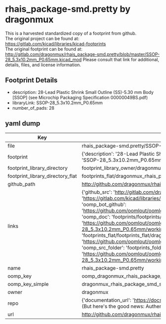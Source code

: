 # rhais_package-smd.pretty by dragonmux  
This is a harvested standardized copy of a footprint from github.  
The original project can be found at:  
https://gitlab.com/kicad/libraries/kicad-footprints  
The original footprint can be found at:
http://gitlab.com/dragonmux/rhais_package-smd.pretty/blob/master/SSOP-28_5.3x10.2mm_P0.65mm.kicad_mod
Please consult that link for additional, details, files, and license information.  
## Footprint Details
* description: 28-Lead Plastic Shrink Small Outline (SS)-5.30 mm Body [SSOP] (see Microchip Packaging Specification 00000049BS.pdf)  
* libraryLink: SSOP-28_5.3x10.2mm_P0.65mm  
* number_of_pads: 28  
## yaml dump  
| Key | Value |  
| --- | --- |  
| file | rhais_package-smd.pretty/SSOP-28_5.3x10.2mm_P0.65mm.kicad_mod |  
| footprint | {'description': '28-Lead Plastic Shrink Small Outline (SS)-5.30 mm Body [SSOP] (see Microchip Packaging Specification 00000049BS.pdf)', 'libraryLink': 'SSOP-28_5.3x10.2mm_P0.65mm', 'number_of_pads': 28} |  
| footprint_library_directory | footprint_library_owner/dragonmux_rhais_package-smd.pretty |  
| footprint_library_directory_flat | footprints_flat/dragonmux_rhais_package_smd_ssop_28_5_3x10_2mm_p0_65mm/working |  
| github_path | http://github.com/dragonmux/rhais_package-smd.pretty/blob/master/SSOP-28_5.3x10.2mm_P0.65mm.kicad_mod |  
| links | {'github_src': 'http://gitlab.com/dragonmux/rhais_package-smd.pretty/blob/master/SSOP-28_5.3x10.2mm_P0.65mm.kicad_mod', 'github_src_repo': 'https://gitlab.com/kicad/libraries/kicad-footprints', 'oomp_bot': 'footprints/dragonmux_rhais_package_smd_ssop_28_5_3x10_2mm_p0_65mm/working', 'oomp_bot_github': 'https://github.com/oomlout/oomlout_oomp_footprint_bot/tree/main/footprints/dragonmux_rhais_package_smd_ssop_28_5_3x10_2mm_p0_65mm/working', 'oomp_doc': 'footprints/footprints/dragonmux/rhais_package-smd/SSOP-28_5.3x10.2mm_P0.65mm/working/', 'oomp_doc_github': 'https://github.com/oomlout/oomlout_oomp_footprint_doc/tree/main/footprints/footprints/dragonmux/rhais_package-smd/SSOP-28_5.3x10.2mm_P0.65mm/working', 'oomp_src_flat': 'footprints_flat/footprints_flat/dragonmux_rhais_package_smd_ssop_28_5_3x10_2mm_p0_65mm/working', 'oomp_src_flat_github': 'https://github.com/oomlout/oomlout_oomp_footprint_src/tree/main/footprints_flat/dragonmux_rhais_package_smd_ssop_28_5_3x10_2mm_p0_65mm/working', 'oomp_src_folder': 'footprints_folder/footprints_folder/dragonmux/rhais_package-smd/SSOP-28_5.3x10.2mm_P0.65mm/working', 'oomp_src_folder_github': 'https://github.com/oomlout/oomlout_oomp_footprint_src/tree/main/footprints_folder/dragonmux/rhais_package-smd/SSOP-28_5.3x10.2mm_P0.65mm/working'} |  
| name | rhais_package-smd.pretty |  
| oomp_key | oomp_dragonmux_rhais_package_smd_ssop_28_5_3x10_2mm_p0_65mm |  
| oomp_key_simple | dragonmux_rhais_package_smd_ssop_28_5_3x10_2mm_p0_65mm |  
| owner | dragonmux |  
| repo | {'documentation_url': 'https://docs.github.com/rest/overview/resources-in-the-rest-api#rate-limiting', 'message': "API rate limit exceeded for 84.66.173.59. (But here's the good news: Authenticated requests get a higher rate limit. Check out the documentation for more details.)"} |  
| url | http://github.com/dragonmux/rhais_package-smd.pretty |  

